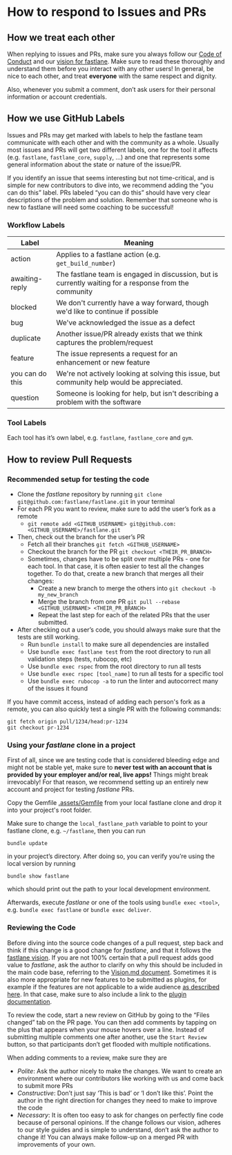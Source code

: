 # How to respond to Issues and PRs 

## How we treat each other  

When replying to issues and PRs, make sure you always follow our [Code of Conduct](CODE_OF_CONDUCT.md) and our [vision for fastlane](VISION.md). Make sure to read these thoroughly and understand them before you interact with any other users! In general, be nice to each other, and treat **everyone** with the same respect and dignity. 

Also, whenever you submit a comment, don’t ask users for their personal information or account credentials. 

## How we use GitHub Labels

Issues and PRs may get marked with labels to help the fastlane team communicate with each other and with the community as a whole. Usually most issues and PRs will get two different labels, one for the tool it affects (e.g. `fastlane`, `fastlane_core`, `supply`, ...) and one that represents some general information about the state or nature of the issue/PR. 

If you identify an issue that seems interesting but not time-critical, and is simple for new contributors to dive into, we recommend adding the “you can do this” label. PRs labeled “you can do this” should have very clear descriptions of the problem and solution. Remember that someone who is new to fastlane will need some coaching to be successful!

### Workflow Labels

| Label | Meaning|
| ----- | ------ |
| action | Applies to a fastlane action (e.g. `get_build_number`) |
| awaiting-reply | The fastlane team is engaged in discussion, but is currently waiting for a response from the community |
| blocked | We don't currently have a way forward, though we'd like to continue if possible |
| bug | We've acknowledged the issue as a defect |
| duplicate | Another issue/PR already exists that we think captures the problem/request |
| feature | The issue represents a request for an enhancement or new feature |
| you can do this | We're not actively looking at solving this issue, but community help would be appreciated.  |
| question | Someone is looking for help, but isn't describing a problem with the software |

### Tool Labels

Each tool has it’s own label, e.g. `fastlane`, `fastlane_core` and `gym`. 

## How to review Pull Requests 

### Recommended setup for testing the code

- Clone the _fastlane_ repository by running  `git clone git@github.com:fastlane/fastlane.git` in your terminal
- For each PR you want to review, make sure to add the user’s fork as a remote 
  - `git remote add <GITHUB_USERNAME> git@github.com:<GITHUB_USERNAME>/fastlane.git`
- Then, check out the branch for the user’s PR
  - Fetch all their branches `git fetch <GITHUB_USERNAME>`
  - Checkout the branch for the PR `git checkout <THEIR_PR_BRANCH>`
  - Sometimes, changes have to be split over multiple PRs - one for each tool. In that case, it is often easier to test all the changes together. To do that, create a new branch that merges all their changes:
    - Create a new branch to merge the others into `git checkout -b my_new_branch`
    - Merge the branch from one PR `git pull --rebase <GITHUB_USERNAME> <THEIR_PR_BRANCH>`
    - Repeat the last step for each of the related PRs that the user submitted.
- After checking out a user’s code, you should always make sure that the tests are still working. 
  - Run `bundle install` to make sure all dependencies are installed
  - Use `bundle exec fastlane test` from the root directory to run all validation steps (tests, rubocop, etc)
  - Use `bundle exec rspec` from the root directory to run all tests
  - Use `bundle exec rspec [tool_name]` to run all tests for a specific tool
  - Use `bundle exec rubocop -a` to run the linter and autocorrect many of the issues it found

If you have commit access, instead of adding each person's fork as a remote, you can also quickly test a single PR with the following commands:

```
git fetch origin pull/1234/head:pr-1234
git checkout pr-1234
```

### Using your _fastlane_ clone in a project

First of all, since we are testing code that is considered bleeding edge and might not be stable yet, make sure to **never test with an account that is provided by your employer and/or real, live apps!** Things might break irrevocably! For that reason, we recommend setting up an entirely new account and project for testing _fastlane_ PRs. 

Copy the Gemfile [.assets/Gemfile](.assets/Gemfile) from your local fastlane clone and drop it into your project's root folder.

Make sure to change the `local_fastlane_path` variable to point to your fastlane clone, e.g. `~/fastlane`, then you can run
```
bundle update
```
in your project’s directory. After doing so, you can verify you’re using the local version by running

```
bundle show fastlane
```

which should print out the path to your local development environment.

Afterwards, execute _fastlane_ or one of the tools using `bundle exec <tool>`, e.g. `bundle exec fastlane` or `bundle exec deliver`. 

### Reviewing the Code

Before diving into the source code changes of a pull request, step back and think if this change is a good change for _fastlane_, and that it follows the [fastlane vision](VISION.md). If you are not 100% certain that a pull request adds good value to _fastlane_, ask the author to clarify on why this should be included in the main code base, referring to the [Vision.md document](VISION.md). Sometimes it is also more appropriate for new features to be submitted as plugins, for example if the features are not applicable to a wide audience [as described here](fastlane/docs/Plugins.md#submitting-the-action-to-the-fastlane-main-repo). In that case, make sure to also include a link to the [plugin documentation](fastlane/docs/Plugins.md).

To review the code, start a new review on GitHub by going to the “Files changed” tab on the PR page. You can then add comments by tapping on the plus that appears when your mouse hovers over a line. Instead of submitting multiple comments one after another, use the `Start Review` button, so that participants don’t get flooded with multiple notifications.

When adding comments to a review, make sure they are
- *Polite*: Ask the author nicely to make the changes. We want to create an environment where our contributors like working with us and come back to submit more PRs
- *Constructive*: Don’t just say ‘This is bad’ or ‘I don’t like this’. Point the author in the right direction for changes they need to make to improve the code
- *Necessary*: It is often too easy to ask for changes on perfectly fine code because of personal opinions. If the change follows our vision, adheres to our style guides and is simple to understand, don’t ask the author to change it! You can always make follow-up on a merged PR with improvements of your own.
